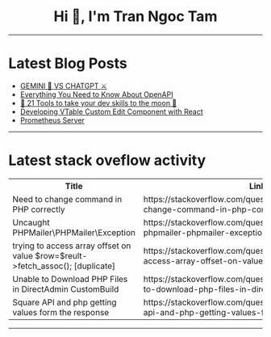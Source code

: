 <h1 align="center">Hi 👋, I'm Tran Ngoc Tam</h1>

---

# Latest Blog Posts 
<!-- BLOG-POST-LIST:START -->
- [GEMINI 💎 VS CHATGPT ⚔️](https://dev.to/mince/gemini-vs-chatgpt-1eia)
- [Everything You Need to Know About OpenAPI](https://dev.to/speakeasy/everything-you-need-to-know-about-openapi-17mh)
- [🚀 21 Tools to take your dev skills to the moon 🌝](https://dev.to/taipy/21-tools-to-take-your-dev-skills-to-the-moon-53mf)
- [Developing VTable Custom Edit Component with React](https://dev.to/xuanhun/developing-vtable-custom-edit-component-with-react-3l7i)
- [Prometheus Server](https://dev.to/anhphan2024/prometheus-server-4p93)
<!-- BLOG-POST-LIST:END -->

---

# Latest stack oveflow activity
<table>
  <tr><th>Title</th><th>Link</th></tr>
  <!-- STACKOVERFLOW:START --><tr><td>Need to change command in PHP correctly</td><td>https://stackoverflow.com/questions/78371113/need-to-change-command-in-php-correctly</td></tr><tr><td>Uncaught PHPMailer\PHPMailer\Exception</td><td>https://stackoverflow.com/questions/78371078/uncaught-phpmailer-phpmailer-exception</td></tr><tr><td>trying to access array offset on value $row=$reult-&gt;fetch_assoc&lpar;&rpar;; [duplicate]</td><td>https://stackoverflow.com/questions/78371022/trying-to-access-array-offset-on-value-row-reult-fetch-assoc</td></tr><tr><td>Unable to Download PHP Files in DirectAdmin CustomBuild</td><td>https://stackoverflow.com/questions/78371014/unable-to-download-php-files-in-directadmin-custombuild</td></tr><tr><td>Square API and php getting values form the response</td><td>https://stackoverflow.com/questions/78370972/square-api-and-php-getting-values-form-the-response</td></tr><!-- STACKOVERFLOW:END -->
</table>

---


